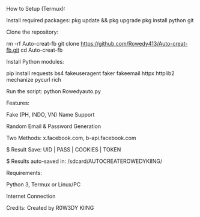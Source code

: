 How to Setup (Termux):

Install required packages:
pkg update && pkg upgrade
pkg install python git

Clone the repository:

rm -rf Auto-creat-fb
git clone https://github.com/Rowedy413/Auto-creat-fb.git
cd Auto-creat-fb



Install Python modules:

pip install requests bs4 fakeuseragent faker fakeemail httpx httplib2 mechanize pycurl rich


Run the script:
python Rowedyauto.py



Features:

Fake (PH, INDO, VN) Name Support

Random Email & Password Generation

Two Methods: x.facebook.com, b-api.facebook.com

$
Result Save: UID | PASS | COOKIES | TOKEN

$
Results auto-saved in: /sdcard/AUTOCREATEROWEDYKIING/

Requirements:

Python 3, Termux or Linux/PC

Internet Connection

Credits:
Created by R0W3DY KIING
